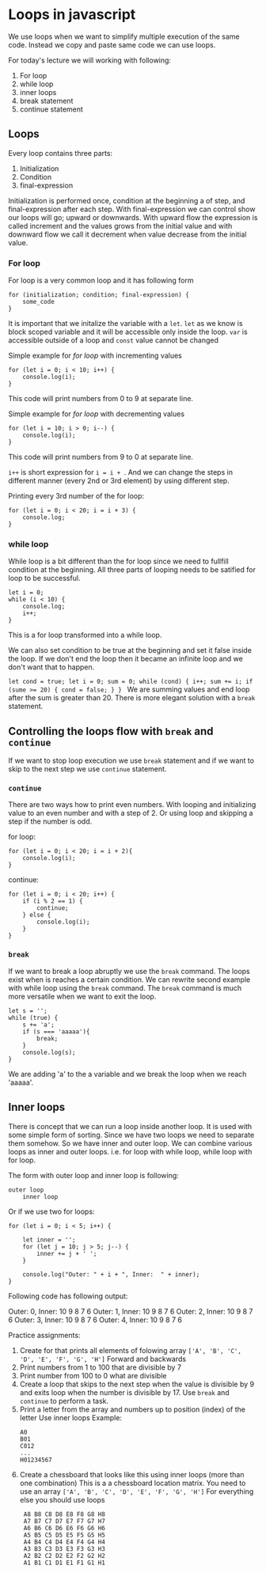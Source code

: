 # Loops in javascript

We use loops when we want to simplify multiple execution of the same code.
Instead we copy and paste same code we can use loops.

For today's lecture we will working with following:

1. For loop
2. while loop
3. inner loops
4. break statement
5. continue statement

## Loops

Every loop contains three parts:
1. Initialization
2. Condition
3. final-expression

Initialization is performed once, condition at the beginning a of step, and final-expression after each step.
With final-expression we can control show our loops will go; upward or downwards.
With upward flow the expression is called increment and the values grows from the initial value
and with downward flow we call it decrement when value decrease from the initial value.

### For loop

For loop is a very common loop and it has following form

```
for (initialization; condition; final-expression) {
    some_code
}
```

It is important that we initalize the variable with a `let`.
`let` as we know is block scoped variable and it will be accessible only inside the loop.
`var` is accessible outside of a loop and `const` value cannot be changed 

Simple example for _for loop_ with incrementing values
```
for (let i = 0; i < 10; i++) {
    console.log(i);
}
``` 
This code will print numbers from 0 to 9 at separate line.

Simple example for _for loop_ with decrementing values
```
for (let i = 10; i > 0; i--) {
    console.log(i);
}
``` 
This code will print numbers from 9 to 0 at separate line.


`i++` is short expression for `i = i + `. 
And we can change the steps in different manner (every 2nd or 3rd element) by using different step.

Printing every 3rd number of the for loop:
```
for (let i = 0; i < 20; i = i + 3) {
    console.log;
}
```

### while loop

While loop is a bit different than the for loop since we need to fullfill condition at the beginning.
All three parts of looping needs to be satified for loop to be successful.

```
let i = 0;
while (i < 10) {
    console.log;
    i++;
}
``` 
This is a for loop transformed into a while loop.

We can also set condition to be true at the beginning and set it false inside the loop.
If we don't end the loop then it became an infinite loop and we don't want that to happen.

`let cond = true;
let i = 0; sum = 0;
while (cond) {
    i++;
    sum += i;
    if (sume >= 20) {
        cond = false;
    }
}
`
We are summing values and end loop after the sum is greater than 20.
There is more elegant solution with a `break` statement.

## Controlling the loops flow with `break` and `continue`

If we want to stop loop execution we use `break` statement and 
if we want to skip to the next step we use `continue` statement.

### `continue`
There are two ways how to print even numbers. 
With looping and initializing value to an even number and with a step of 2.
Or using loop and skipping a step if the number is odd.

for loop:
```
for (let i = 0; i < 20; i = i + 2){
    console.log(i);
}
```

continue:
```
for (let i = 0; i < 20; i++) {
    if (i % 2 == 1) {
        continue;
    } else {
        console.log(i);
    }
}
```

### `break`

If we want to break a loop abruptly we use the `break` command.
The loops exist when is reaches a certain condition. 
We can rewrite second example with while loop using the `break` command.
The `break` command is much more versatile when we want to exit the loop.

```
let s = '';
while (true) {
    s += 'a';
    if (s === 'aaaaa'){
        break;
    }
    console.log(s);
}
```
We are adding 'a' to the a variable and we break the loop when we reach 'aaaaa'.

## Inner loops

There is concept that we can run a loop inside another loop. 
It is used with some simple form of sorting.
Since we have two loops we need to separate them somehow.
So we have inner and outer loop. 
We can combine various loops as inner and outer loops.
i.e. for loop with while loop, while loop with for loop.

The form with outer loop and inner loop is following:

```
outer loop
    inner loop
```

Or if we use two for loops:

```
for (let i = 0; i < 5; i++) {

    let inner = '';
    for (let j = 10; j > 5; j--) {
        inner += j + ' ';
    }

    console.log("Outer: " + i + ", Inner:  " + inner);
}
``` 

Following code has following output:

Outer: 0, Inner: 10 9 8 7 6
Outer: 1, Inner: 10 9 8 7 6
Outer: 2, Inner: 10 9 8 7 6
Outer: 3, Inner: 10 9 8 7 6
Outer: 4, Inner: 10 9 8 7 6


Practice assignments:

1. Create for that prints all elements of folowing array  `['A', 'B', 'C', 'D', 'E', 'F', 'G', 'H']` 
   Forward and backwards
2. Print numbers from 1 to 100 that are divisible by 7
3. Print number from 100 to 0 what are divisible
4. Create a loop that skips to the next step when the value is divisible by 9 and 
   exits loop when the number is divisible by 17. Use `break` and `continue` to perform a task.
5. Print a letter from the array and numbers up to position (index) of the letter
   Use inner loops
   Example: 
   ```
   A0
   B01
   C012
   ...
   H01234567
   ```
6. Create a chessboard that looks like this using inner loops (more than one combination)
   This is a a chessboard location matrix. 
   You need to use an array `['A', 'B', 'C', 'D', 'E', 'F', 'G', 'H']`
   For everything else you should use loops
   ```
    A8 B8 C8 D8 E8 F8 G8 H8 
    A7 B7 C7 D7 E7 F7 G7 H7 
    A6 B6 C6 D6 E6 F6 G6 H6 
    A5 B5 C5 D5 E5 F5 G5 H5 
    A4 B4 C4 D4 E4 F4 G4 H4 
    A3 B3 C3 D3 E3 F3 G3 H3 
    A2 B2 C2 D2 E2 F2 G2 H2 
    A1 B1 C1 D1 E1 F1 G1 H1
    ```
